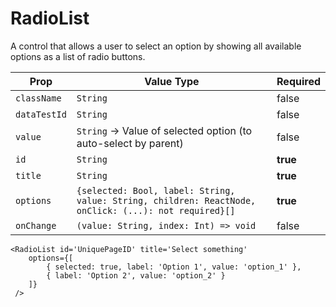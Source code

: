 # RadioList

A control that allows a user to select an option by showing all available options as a list of radio buttons.

| Prop         | Value Type                                                                                            | Required |
| ------------ | ----------------------------------------------------------------------------------------------------- | -------- |
| `className`  | `String`                                                                                              | false    |
| `dataTestId` | `String`                                                                                              | false    |
| `value`      | `String` -> Value of selected option (to auto-select by parent)                                       | false    |
| `id`         | `String`                                                                                              | **true** |
| `title`      | `String`                                                                                              | **true** |
| `options`    | `{selected: Bool, label: String, value: String, children: ReactNode, onClick: (...): not required}[]` | **true** |
| `onChange`   | `(value: String, index: Int) => void`                                                                 | false    |

```
<RadioList id='UniquePageID' title='Select something'
    options={[
        { selected: true, label: 'Option 1', value: 'option_1' },
        { label: 'Option 2', value: 'option_2' }
    ]}
 />
```
